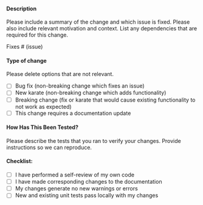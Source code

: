 #### Description

Please include a summary of the change and which issue is fixed. Please also include relevant motivation and context. List any dependencies that are required for this change.

Fixes # (issue)

#### Type of change

Please delete options that are not relevant.

- [ ] Bug fix (non-breaking change which fixes an issue)
- [ ] New karate (non-breaking change which adds functionality)
- [ ] Breaking change (fix or karate that would cause existing functionality to not work as expected)
- [ ] This change requires a documentation update

#### How Has This Been Tested?

Please describe the tests that you ran to verify your changes. Provide instructions so we can reproduce. 

#### Checklist:

- [ ] I have performed a self-review of my own code
- [ ] I have made corresponding changes to the documentation
- [ ] My changes generate no new warnings or errors
- [ ] New and existing unit tests pass locally with my changes

